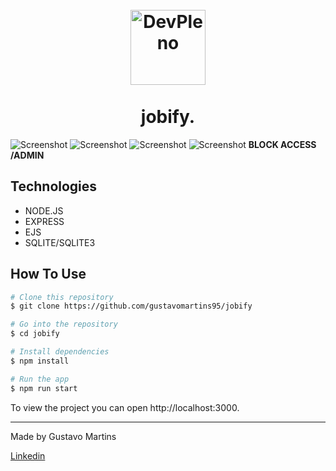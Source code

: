 <h1 align="center">
  <br />
    <img src="https://nctech.net.br/screenshots/jobify/logo.jpeg" alt="DevPleno" width="120">
  <br />
  <br />
  jobify.
</h1>

![Screenshot](https://nctech.net.br/screenshots/jobify/home.gif)
![Screenshot](https://nctech.net.br/screenshots/jobify/categories.gif)
![Screenshot](https://nctech.net.br/screenshots/jobify/vacancies.gif)
![Screenshot](https://nctech.net.br/screenshots/jobify/security.png)
**BLOCK ACCESS /ADMIN**

## Technologies

-  NODE.JS
-  EXPRESS
-  EJS
-  SQLITE/SQLITE3

## How To Use

```bash
# Clone this repository
$ git clone https://github.com/gustavomartins95/jobify

# Go into the repository
$ cd jobify

# Install dependencies
$ npm install

# Run the app
$ npm run start
```

To view the project you can open http://localhost:3000.

---

Made by Gustavo Martins

[Linkedin](https://www.linkedin.com/in/guuhenriquue/)
